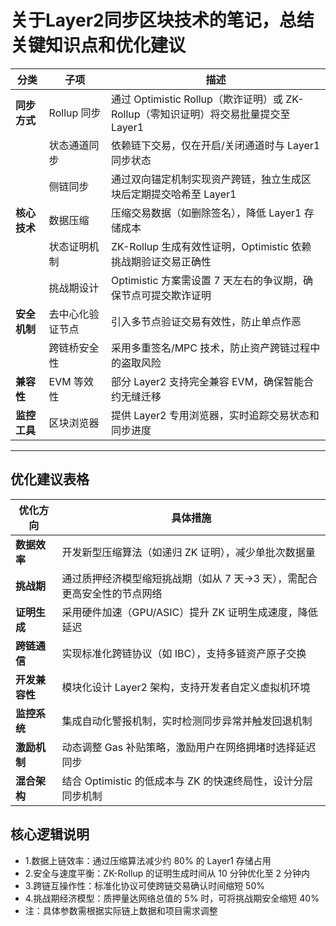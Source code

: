 # 关于Layer2同步区块技术的笔记，总结关键知识点和优化建议

| 分类               | 子项                     | 描述                                                                 |
|--------------------|--------------------------|----------------------------------------------------------------------|
| **同步方式**       | Rollup 同步              | 通过 Optimistic Rollup（欺诈证明）或 ZK-Rollup（零知识证明）将交易批量提交至 Layer1 |
|                    | 状态通道同步             | 依赖链下交易，仅在开启/关闭通道时与 Layer1 同步状态                          |
|                    | 侧链同步                 | 通过双向锚定机制实现资产跨链，独立生成区块后定期提交哈希至 Layer1               |
| **核心技术**       | 数据压缩                 | 压缩交易数据（如删除签名），降低 Layer1 存储成本                               |
|                    | 状态证明机制             | ZK-Rollup 生成有效性证明，Optimistic 依赖挑战期验证交易正确性                   |
|                    | 挑战期设计               | Optimistic 方案需设置 7 天左右的争议期，确保节点可提交欺诈证明                  |
| **安全机制**       | 去中心化验证节点         | 引入多节点验证交易有效性，防止单点作恶                                        |
|                    | 跨链桥安全性             | 采用多重签名/MPC 技术，防止资产跨链过程中的盗取风险                            |
| **兼容性**         | EVM 等效性              | 部分 Layer2 支持完全兼容 EVM，确保智能合约无缝迁移                            |
| **监控工具**       | 区块浏览器               | 提供 Layer2 专用浏览器，实时追踪交易状态和同步进度                             |

---

## 优化建议表格

| 优化方向           | 具体措施                                                                 |
|--------------------|--------------------------------------------------------------------------|
| **数据效率**       | 开发新型压缩算法（如递归 ZK 证明），减少单批次数据量                         |
| **挑战期**         | 通过质押经济模型缩短挑战期（如从 7 天→3 天），需配合更高安全性的节点网络       |
| **证明生成**       | 采用硬件加速（GPU/ASIC）提升 ZK 证明生成速度，降低延迟                       |
| **跨链通信**       | 实现标准化跨链协议（如 IBC），支持多链资产原子交换                           |
| **开发兼容性**     | 模块化设计 Layer2 架构，支持开发者自定义虚拟机环境                             |
| **监控系统**       | 集成自动化警报机制，实时检测同步异常并触发回退机制                            |
| **激励机制**       | 动态调整 Gas 补贴策略，激励用户在网络拥堵时选择延迟同步                       |
| **混合架构**       | 结合 Optimistic 的低成本与 ZK 的快速终局性，设计分层同步机制                   |

## 核心逻辑说明
- 1.数据上链效率：通过压缩算法减少约 80% 的 Layer1 存储占用
- 2.安全与速度平衡：ZK-Rollup 的证明生成时间从 10 分钟优化至 2 分钟内
- 3.跨链互操作性：标准化协议可使跨链交易确认时间缩短 50%
- 4.挑战期经济模型：质押量达网络总值的 5% 时，可将挑战期安全缩短 40%
- 注：具体参数需根据实际链上数据和项目需求调整